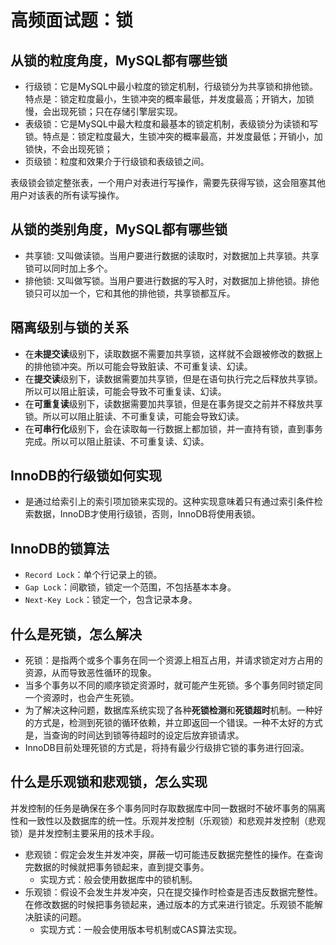 # 高频面试题：锁

## 从锁的粒度角度，MySQL都有哪些锁

* 行级锁：它是MySQL中最小粒度的锁定机制，行级锁分为共享锁和排他锁。特点是：锁定粒度最小，生锁冲突的概率最低，并发度最高；开销大，加锁慢，会出现死锁；只在存储引擎层实现。
* 表级锁：它是MySQL中最大粒度和最基本的锁定机制，表级锁分为读锁和写锁。特点是：锁定粒度最大，生锁冲突的概率最高，并发度最低；开销小，加锁快，不会出现死锁；
* 页级锁：粒度和效果介于行级锁和表级锁之间。

表级锁会锁定整张表，一个用户对表进行写操作，需要先获得写锁，这会阻塞其他用户对该表的所有读写操作。

## 从锁的类别角度，MySQL都有哪些锁

* 共享锁: 又叫做读锁。当用户要进行数据的读取时，对数据加上共享锁。共享锁可以同时加上多个。
* 排他锁: 又叫做写锁。当用户要进行数据的写入时，对数据加上排他锁。排他锁只可以加一个，它和其他的排他锁，共享锁都互斥。

## 隔离级别与锁的关系

* 在**未提交读**级别下，读取数据不需要加共享锁，这样就不会跟被修改的数据上的排他锁冲突。所以可能会导致脏读、不可重复读、幻读。
* 在**提交读**级别下，读数据需要加共享锁，但是在语句执行完之后释放共享锁。所以可以阻止脏读，可能会导致不可重复读、幻读。
* 在**可重复读**级别下，读数据需要加共享锁，但是在事务提交之前并不释放共享锁。所以可以阻止脏读、不可重复读，可能会导致幻读。
* 在**可串行化**级别下，会在读取每一行数据上都加锁，并一直持有锁，直到事务完成。所以可以阻止脏读、不可重复读、幻读。

## InnoDB的行级锁如何实现

* 是通过给索引上的索引项加锁来实现的。这种实现意味着只有通过索引条件检索数据，InnoDB才使用行级锁，否则，InnoDB将使用表锁。

## InnoDB的锁算法

* `Record Lock`：单个行记录上的锁。
* `Gap Lock`：间歇锁，锁定一个范围，不包括基本本身。
* `Next-Key Lock`：锁定一个，包含记录本身。

## 什么是死锁，怎么解决

* 死锁：是指两个或多个事务在同一个资源上相互占用，并请求锁定对方占用的资源，从而导致恶性循环的现象。
* 当多个事务以不同的顺序锁定资源时，就可能产生死锁。多个事务同时锁定同一个资源时，也会产生死锁。
* 为了解决这种问题，数据库系统实现了各种**死锁检测**和**死锁超时**机制。一种好的方式是，检测到死锁的循环依赖，并立即返回一个错误。一种不太好的方式是，当查询的时间达到锁等待超时的设定后放弃锁请求。
* InnoDB目前处理死锁的方式是，将持有最少行级排它锁的事务进行回滚。

## 什么是乐观锁和悲观锁，怎么实现

并发控制的任务是确保在多个事务同时存取数据库中同一数据时不破坏事务的隔离性和一致性以及数据库的统一性。乐观并发控制（乐观锁）和悲观并发控制（悲观锁）是并发控制主要采用的技术手段。

* 悲观锁：假定会发生并发冲突，屏蔽一切可能违反数据完整性的操作。在查询完数据的时候就把事务锁起来，直到提交事务。
  * 实现方式：般会使用数据库中的锁机制。
* 乐观锁：假设不会发生并发冲突，只在提交操作时检查是否违反数据完整性。在修改数据的时候把事务锁起来，通过版本的方式来进行锁定。乐观锁不能解决脏读的问题。
  * 实现方式：一般会使用版本号机制或CAS算法实现。

